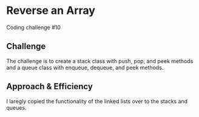 # Reverse an Array
Coding challenge #10

## Challenge
The challenge is to create a stack class with push, pop, and peek methods and a queue class with enqueue, dequeue, and peek methods.

## Approach & Efficiency 
I laregly copied the functionality of the linked lists over to the stacks and queues.